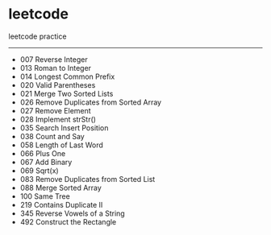 # leetcode


leetcode practice

* * *

* 007 Reverse Integer
* 013 Roman to Integer
* 014 Longest Common Prefix
* 020 Valid Parentheses
* 021 Merge Two Sorted Lists
* 026 Remove Duplicates from Sorted Array
* 027 Remove Element
* 028 Implement strStr()
* 035 Search Insert Position
* 038 Count and Say
* 058 Length of Last Word
* 066 Plus One
* 067 Add Binary
* 069 Sqrt(x)
* 083 Remove Duplicates from Sorted List
* 088 Merge Sorted Array
* 100 Same Tree
* 219 Contains Duplicate II
* 345 Reverse Vowels of a String
* 492 Construct the Rectangle

